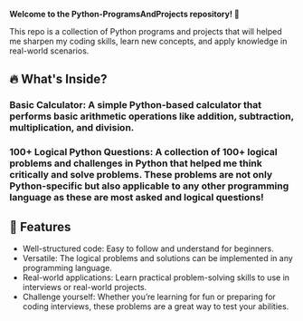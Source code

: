 <b>Welcome to the Python-ProgramsAndProjects repository! </b>🚀

This repo is a collection of Python programs and projects that will helped me sharpen my coding skills, learn new concepts, and apply knowledge in real-world scenarios.
<br>
## 🔥 What's Inside?
### Basic Calculator: A simple Python-based calculator that performs basic arithmetic operations like addition, subtraction, multiplication, and division.

### 100+ Logical Python Questions: A collection of 100+ logical problems and challenges in Python that helped me think critically and solve problems. These problems are not only Python-specific but also applicable to any other programming language as these are most asked and logical questions!

## 🌟 Features
- Well-structured code: Easy to follow and understand for beginners.
- Versatile: The logical problems and solutions can be implemented in any programming language.
- Real-world applications: Learn practical problem-solving skills to use in interviews or real-world projects.
- Challenge yourself: Whether you’re learning for fun or preparing for coding interviews, these problems are a great way to test your abilities.
